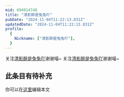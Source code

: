 ```yaml
---
mid: 694914748
title: "清影醉是兔兔吖"
pubDate: "2024-11-04T11:22:13.831Z"
updatedDate: "2024-11-04T11:22:13.831Z"
profile:
  {
    Nickname: ["清影醉是兔兔吖"],
  }
---
```


关注[清影醉是兔兔吖](https://space.bilibili.com/694914748)谢谢喵~ 关注[清影醉是兔兔吖](https://space.bilibili.com/694914748)谢谢喵~

## 此条目有待补充
你可以在[这里](https://github.com/Yuhanawa/VTuber.ICU/edit/master/src/content/v/清影醉是兔兔吖/index.md)编辑本文
